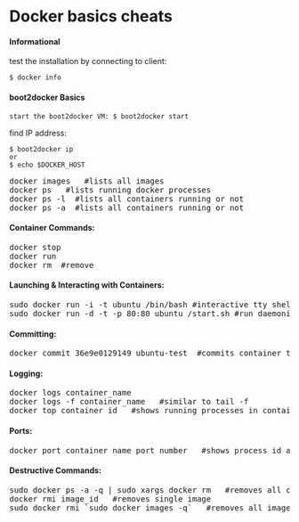 Docker basics cheats
====================

#### Informational

test the installation by connecting to client:

	$ docker info


#### boot2docker Basics

	start the boot2docker VM: $ boot2docker start

find IP address: 

	$ boot2docker ip
	or
	$ echo $DOCKER_HOST


<pre>
docker images   #lists all images 
docker ps   #lists running docker processes
docker ps -l  #lists all containers running or not
docker ps -a  #lists all containers running or not
</pre>

<h4>Container Commands:</h4>
<pre>
docker stop <container-id>
docker run <container-id>
docker rm <container-id> #remove
</pre>

<h4>Launching & Interacting with Containers:</h4>
<pre>
sudo docker run -i -t ubuntu /bin/bash #interactive tty shell 
sudo docker run -d -t -p 80:80 ubuntu /start.sh #run daemonized and expose port 80
</pre>

<h4>Committing:</h4>
<pre>
docker commit 36e9e0129149 ubuntu-test  #commits container to image
</pre>

<h4>Logging:</h4>
<pre>
docker logs container_name
docker logs -f container_name   #similar to tail -f
docker top container_id   #shows running processes in container
</pre>

<h4>Ports:</h4>
<pre>
docker port container_name port_number   #shows process id associated with a port
</pre>

<h4>Destructive Commands:</h4>
<pre>
sudo docker ps -a -q | sudo xargs docker rm   #removes all containers
docker rmi image_id   #removes single image
sudo docker rmi `sudo docker images -q`   #removes all images
</pre>
